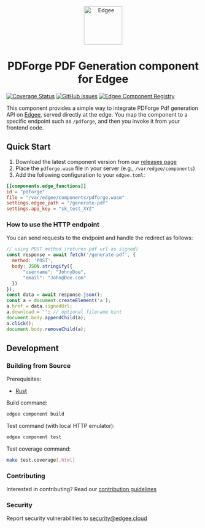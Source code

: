 <div align="center">
<p align="center">
  <a href="https://www.edgee.cloud">
    <picture>
      <source media="(prefers-color-scheme: dark)" srcset="https://cdn.edgee.cloud/img/component-dark.svg">
      <img src="https://cdn.edgee.cloud/img/component.svg" height="100" alt="Edgee">
    </picture>
  </a>
</p>
</div>

<h1 align="center">PDForge PDF Generation component for Edgee</h1>

[![Coverage Status](https://coveralls.io/repos/github/edgee-cloud/pdforge-generate-pdf-component/badge.svg)](https://coveralls.io/github/edgee-cloud/pdforge-generate-pdf-component)
[![GitHub issues](https://img.shields.io/github/issues/edgee-cloud/pdforge-generate-pdf-component.svg)](https://github.com/edgee-cloud/pdforge-generate-pdf-component/issues)
[![Edgee Component Registry](https://img.shields.io/badge/Edgee_Component_Registry-Public-green.svg)](https://www.edgee.cloud/edgee/pdforge-generate-pdf)


This component provides a simple way to integrate PDForge Pdf generation API on [Edgee](https://www.edgee.cloud),
served directly at the edge. You map the component to a specific endpoint such as `/pdforge`, and
then you invoke it from your frontend code.


## Quick Start

1. Download the latest component version from our [releases page](../../releases)
2. Place the `pdforge.wasm` file in your server (e.g., `/var/edgee/components`)
3. Add the following configuration to your `edgee.toml`:

```toml
[[components.edge_functions]]
id = "pdforge"
file = "/var/edgee/components/pdforge.wasm"
settings.edgee_path = "/generate-pdf"
settings.api_key = "sk_test_XYZ"
```

### How to use the HTTP endpoint

You can send requests to the endpoint and handle the redirect as follows:

```javascript
// using POST method (returns pdf url as signed)
const response = await fetch('/generate-pdf', {
  method: 'POST',
  body: JSON.stringify({
      "username": "JohnyDoe",
      "email": "John@Doe.com"
  })
});
const data = await response.json();
const a = document.createElement('a');
a.href = data.signedUrl;
a.download = ''; // optional filename hint
document.body.appendChild(a);
a.click();
document.body.removeChild(a);
```

## Development

### Building from Source
Prerequisites:
- [Rust](https://www.rust-lang.org/tools/install)

Build command:
```bash
edgee component build
```

Test command (with local HTTP emulator):
```bash
edgee component test
```

Test coverage command:
```bash
make test.coverage[.html]
```

### Contributing
Interested in contributing? Read our [contribution guidelines](./CONTRIBUTING.md)

### Security
Report security vulnerabilities to [security@edgee.cloud](mailto:security@edgee.cloud)
